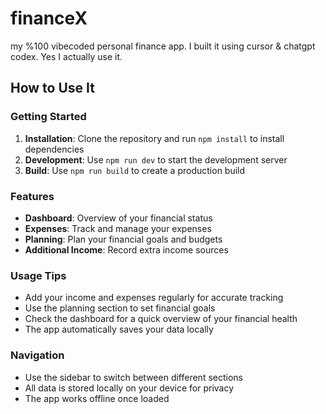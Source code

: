 # financeX

my %100 vibecoded personal finance app. I built it using cursor & chatgpt codex.
Yes I actually use it.

## How to Use It

### Getting Started
1. **Installation**: Clone the repository and run `npm install` to install dependencies
2. **Development**: Use `npm run dev` to start the development server
3. **Build**: Use `npm run build` to create a production build

### Features
- **Dashboard**: Overview of your financial status
- **Expenses**: Track and manage your expenses
- **Planning**: Plan your financial goals and budgets
- **Additional Income**: Record extra income sources

### Usage Tips
- Add your income and expenses regularly for accurate tracking
- Use the planning section to set financial goals
- Check the dashboard for a quick overview of your financial health
- The app automatically saves your data locally

### Navigation
- Use the sidebar to switch between different sections
- All data is stored locally on your device for privacy
- The app works offline once loaded 